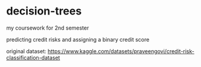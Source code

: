 # decision-trees
my coursework for 2nd semester

predicting credit risks and assigning a binary credit score

original dataset: https://www.kaggle.com/datasets/praveengovi/credit-risk-classification-dataset
